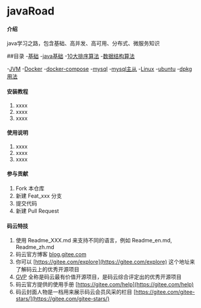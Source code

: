 # javaRoad

#### 介绍
java学习之路，包含基础、高并发、高可用、分布式、微服务知识

##目录
-[基础]()
    -[java基础]()
    -[10大排序算法](algorithm算法/10大排序算法.md)
    -[数据结构算法]()
    
-[JVM]()
-[Docker]()
    -[docker-compose]()
        -[mysql](docker/docker-compose/mysql/ReadMe.md)
        -[mysql主从](docker/docker-compose/mysql主从/ReadMe.md)
-[Linux]()
    -[ubuntu]()
        -[dpkg用法](linux/ubuntu/dpkg.md)


#### 安装教程

1.  xxxx
2.  xxxx
3.  xxxx

#### 使用说明

1.  xxxx
2.  xxxx
3.  xxxx

#### 参与贡献

1.  Fork 本仓库
2.  新建 Feat_xxx 分支
3.  提交代码
4.  新建 Pull Request


#### 码云特技

1.  使用 Readme\_XXX.md 来支持不同的语言，例如 Readme\_en.md, Readme\_zh.md
2.  码云官方博客 [blog.gitee.com](https://blog.gitee.com)
3.  你可以 [https://gitee.com/explore](https://gitee.com/explore) 这个地址来了解码云上的优秀开源项目
4.  [GVP](https://gitee.com/gvp) 全称是码云最有价值开源项目，是码云综合评定出的优秀开源项目
5.  码云官方提供的使用手册 [https://gitee.com/help](https://gitee.com/help)
6.  码云封面人物是一档用来展示码云会员风采的栏目 [https://gitee.com/gitee-stars/](https://gitee.com/gitee-stars/)
